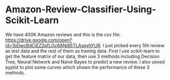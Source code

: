 # Amazon-Review-Classifier-Using-Scikit-Learn
We have 400K Amazon reviews and this is the csv file: https://drive.google.com/open?id=1bDwcBdCiEZ2pfLOc6ANi85TLAspyhYUR. I just picked every 5th review as test data and the rest of them as traning data. First I use scikit-learn to get the feature matrix of our data, then use 3 methods including Decision Tree, Neural Network and Naive Bayes to predict a new review. I also uesed pyplot to plot some curves which shown the performance of these 3 methods. 
